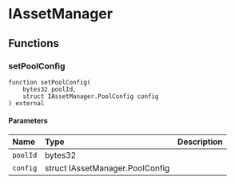 # IAssetManager

## Functions

### setPoolConfig

```solidity
function setPoolConfig(
    bytes32 poolId,
    struct IAssetManager.PoolConfig config
) external
```

#### Parameters

| Name | Type | Description |
| :--- | :--- | :---------- |
| `poolId` | bytes32 |  |
| `config` | struct IAssetManager.PoolConfig |  |

